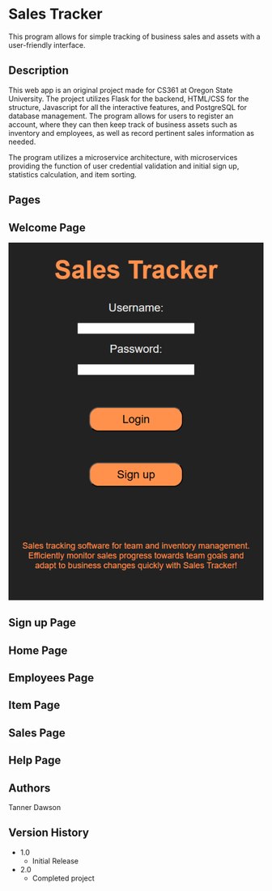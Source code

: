 # Sales Tracker
This program allows for simple tracking of business sales and assets with a user-friendly interface.

## Description
This web app is an original project made for CS361 at Oregon State University. The project utilizes Flask for the backend, HTML/CSS for the structure, Javascript for all the interactive features, and PostgreSQL for database management. The program allows for users to register an account, where they can then keep track of business assets such as inventory and employees, as well as record pertinent sales information as needed.

The program utilizes a microservice architecture, with microservices providing the function of user credential validation and initial sign up, statistics calculation, and item sorting.

## Pages
   ## Welcome Page
   ![](screenshots/welcome.png)
   ## Sign up Page

   ## Home Page

   ## Employees Page

   ## Item Page

   ## Sales Page

   ## Help Page

## Authors
Tanner Dawson

## Version History
* 1.0
    * Initial Release
* 2.0
    * Completed project
